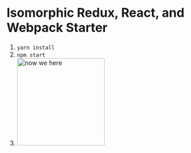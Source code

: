 # Isomorphic Redux, React, and Webpack Starter
1. `yarn install`
2. `npm start`
3. <img src="http://i.giphy.com/l3V0pGcu4HosNs57a.gif" alt="now we here" style="width: 200px;"/>

